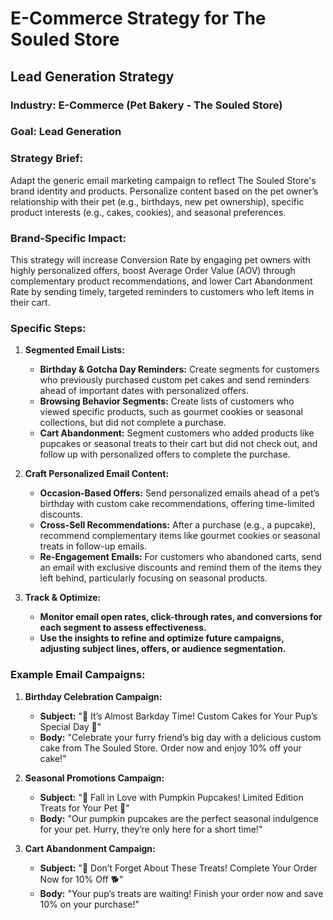 # E-Commerce Strategy for The Souled Store

## Lead Generation Strategy

### Industry: E-Commerce (Pet Bakery - The Souled Store)
### Goal: Lead Generation
### Strategy Brief:
Adapt the generic email marketing campaign to reflect The Souled Store's brand identity and products. Personalize content based on the pet owner’s relationship with their pet (e.g., birthdays, new pet ownership), specific product interests (e.g., cakes, cookies), and seasonal preferences.

### Brand-Specific Impact:
This strategy will increase Conversion Rate by engaging pet owners with highly personalized offers, boost Average Order Value (AOV) through complementary product recommendations, and lower Cart Abandonment Rate by sending timely, targeted reminders to customers who left items in their cart.

### Specific Steps:

1. **Segmented Email Lists:**
    - **Birthday & Gotcha Day Reminders:** Create segments for customers who previously purchased custom pet cakes and send reminders ahead of important dates with personalized offers.
    - **Browsing Behavior Segments:** Create lists of customers who viewed specific products, such as gourmet cookies or seasonal collections, but did not complete a purchase.
    - **Cart Abandonment:** Segment customers who added products like pupcakes or seasonal treats to their cart but did not check out, and follow up with personalized offers to complete the purchase.

2. **Craft Personalized Email Content:**
    - **Occasion-Based Offers:** Send personalized emails ahead of a pet’s birthday with custom cake recommendations, offering time-limited discounts.
    - **Cross-Sell Recommendations:** After a purchase (e.g., a pupcake), recommend complementary items like gourmet cookies or seasonal treats in follow-up emails.
    - **Re-Engagement Emails:** For customers who abandoned carts, send an email with exclusive discounts and remind them of the items they left behind, particularly focusing on seasonal products.

3. **Track & Optimize:**
    - **Monitor email open rates, click-through rates, and conversions for each segment to assess effectiveness.**
    - **Use the insights to refine and optimize future campaigns, adjusting subject lines, offers, or audience segmentation.**

### Example Email Campaigns:

1. **Birthday Celebration Campaign:**
    - **Subject:** "🎂 It’s Almost Barkday Time! Custom Cakes for Your Pup’s Special Day 🐾"
    - **Body:** "Celebrate your furry friend’s big day with a delicious custom cake from The Souled Store. Order now and enjoy 10% off your cake!"

2. **Seasonal Promotions Campaign:**
    - **Subject:** "🍂 Fall in Love with Pumpkin Pupcakes! Limited Edition Treats for Your Pet 🍁"
    - **Body:** "Our pumpkin pupcakes are the perfect seasonal indulgence for your pet. Hurry, they’re only here for a short time!"

3. **Cart Abandonment Campaign:**
    - **Subject:** "🐶 Don’t Forget About These Treats! Complete Your Order Now for 10% Off 🐕"
    - **Body:** "Your pup’s treats are waiting! Finish your order now and save 10% on your purchase!"